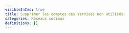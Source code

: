 ```yaml
---
visibleInCms: true
title: Supprimer les comptes des services non utilisés.
categories: Réseaux sociaux
definitions: []
---
```

